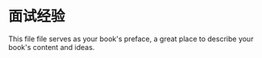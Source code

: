 # 面试经验

This file file serves as your book's preface, a great place to describe your book's content and ideas.

